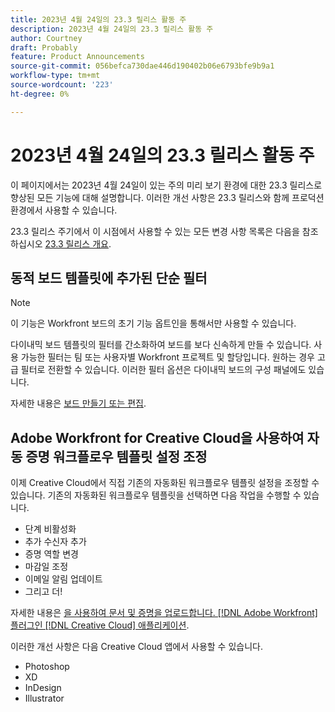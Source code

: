 ```yaml
---
title: 2023년 4월 24일의 23.3 릴리스 활동 주
description: 2023년 4월 24일의 23.3 릴리스 활동 주
author: Courtney
draft: Probably
feature: Product Announcements
source-git-commit: 056befca730dae446d190402b06e6793bfe9b9a1
workflow-type: tm+mt
source-wordcount: '223'
ht-degree: 0%

---
```


# 2023년 4월 24일의 23.3 릴리스 활동 주

이 페이지에서는 2023년 4월 24일이 있는 주의 미리 보기 환경에 대한 23.3 릴리스로 향상된 모든 기능에 대해 설명합니다. 이러한 개선 사항은 23.3 릴리스와 함께 프로덕션 환경에서 사용할 수 있습니다.

23.3 릴리스 주기에서 이 시점에서 사용할 수 있는 모든 변경 사항 목록은 다음을 참조하십시오 [23.3 릴리스 개요](/help/quicksilver/product-announcements/product-releases/23.3-release-activity/23-3-release-overview.md).

## 동적 보드 템플릿에 추가된 단순 필터

>[!NOTE]
>
>이 기능은 Workfront 보드의 초기 기능 옵트인을 통해서만 사용할 수 있습니다.

다이내믹 보드 템플릿의 필터를 간소화하여 보드를 보다 신속하게 만들 수 있습니다. 사용 가능한 필터는 팀 또는 사용자별 Workfront 프로젝트 및 할당입니다. 원하는 경우 고급 필터로 전환할 수 있습니다. 이러한 필터 옵션은 다이내믹 보드의 구성 패널에도 있습니다.

자세한 내용은 [보드 만들기 또는 편집](/help/quicksilver/agile/get-started-with-boards/create-edit-board.md).

## Adobe Workfront for Creative Cloud을 사용하여 자동 증명 워크플로우 템플릿 설정 조정

이제 Creative Cloud에서 직접 기존의 자동화된 워크플로우 템플릿 설정을 조정할 수 있습니다. 기존의 자동화된 워크플로우 템플릿을 선택하면 다음 작업을 수행할 수 있습니다.

* 단계 비활성화
* 추가 수신자 추가
* 증명 역할 변경
* 마감일 조정
* 이메일 알림 업데이트
* 그리고 더!

자세한 내용은 [을 사용하여 문서 및 증명을 업로드합니다. [!DNL Adobe Workfront] 플러그인 [!DNL Creative Cloud] 애플리케이션](/help/quicksilver/workfront-integrations-and-apps/adobe-workfront-for-creative-cloud/wf-cc-docs-proofs-toc.md).

이러한 개선 사항은 다음 Creative Cloud 앱에서 사용할 수 있습니다.

* Photoshop
* XD
* InDesign
* Illustrator





<!-- HTML you might need

Video link

[View a video demonstration of this feature](ADD URL){target=_blank}

Off-cycle note for weekly pages

>[!NOTE]
>
>Preview release: February 9, 2023; Planned Production release: February 23, 2023



-->